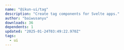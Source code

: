 ```yaml
---
name: "@ikun-ui/tag"
description: "Create tag components for Svelte apps."
author: "baiwusanyu"
downloads: 36
dependents: 1
updated: "2025-01-24T03:49:22.970Z"
tags: 
  - ui
---
```

